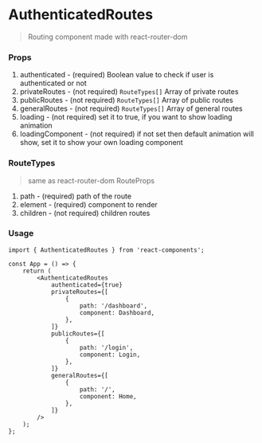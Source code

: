 # AuthenticatedRoutes
> Routing component made with react-router-dom


### Props
1. authenticated - (required) Boolean value to check if user is authenticated or not
2. privateRoutes - (not required) ```RouteTypes[]``` Array of private routes
3. publicRoutes - (not required) ```RouteTypes[]``` Array of public routes
4. generalRoutes - (not required) ```RouteTypes[]``` Array of general routes
5. loading - (not required) set it to true, if you want to show loading animation
6. loadingComponent - (not required) if not set then default animation will show, set it to show your own loading component

### RouteTypes
> same as react-router-dom RouteProps
1. path - (required) path of the route
2. element - (required) component to render
3. children - (not required) children routes


### Usage
```tsx
import { AuthenticatedRoutes } from 'react-components';

const App = () => {
    return (
        <AuthenticatedRoutes
            authenticated={true}
            privateRoutes={[
                {
                    path: '/dashboard',
                    component: Dashboard,
                },
            ]}
            publicRoutes={[
                {
                    path: '/login',
                    component: Login,
                },
            ]}
            generalRoutes={[
                {
                    path: '/',
                    component: Home,
                },
            ]}
        />
    );
};
```